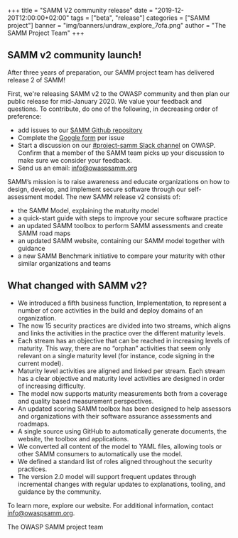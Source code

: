 +++
title = "SAMM V2 community release"
date = "2019-12-20T12:00:00+02:00"
tags = ["beta", "release"]
categories = ["SAMM project"]
banner = "img/banners/undraw_explore_7ofa.png"
author = "The SAMM Project Team"
+++

## SAMM v2 community launch!

After three years of preparation, our SAMM project team has delivered release 2 of SAMM!

First, we're releasing SAMM v2 to the OWASP community and then plan our public release for mid-January 2020. We value your feedback and questions. To contribute, do one of the following, in decreasing order of preference:

- add issues to our [SAMM Github repository](https://github.com/OWASP/samm/issues)
- Complete the [Google form](https://goo.gl/forms/c5fYJIgzxV7DRmdE2) per issue
- Start a discussion on our [#project-samm Slack channel](https://owasp.slack.com/messages/C0VF1EJGH) on OWASP. Confirm that a member of the SAMM team picks up your discussion to make sure we consider your feedback.
- Send us an email: <info@owaspsamm.org>


SAMM’s mission is to raise awareness and educate organizations on how to design, develop, and implement secure software through our self-assessment model.
The new SAMM release v2 consists of:

* the SAMM Model, explaining the maturity model
* a quick-start guide with steps to improve your secure software practice
* an updated SAMM toolbox to perform SAMM assessments and create SAMM road maps
* an updated SAMM website, containing our SAMM model together with guidance
* a new SAMM Benchmark initiative to compare your maturity with other similar organizations and teams

## What changed with SAMM v2?

* We introduced a fifth business function, Implementation, to represent a number of core activities in the build and deploy domains of an organization.
* The now 15 security practices are divided into two streams, which aligns and links the activities in the practice over the different maturity levels.
* Each stream has an objective that can be reached in increasing levels of maturity. This way, there are no “orphan” activities that seem only relevant on a single maturity level (for instance, code signing in the current model).
* Maturity level activities are aligned and linked per stream. Each stream has a clear objective and maturity level activities are designed in order of increasing difficulty.
* The model now supports maturity measurements both from a coverage and quality based measurement perspectives.
* An updated scoring SAMM toolbox has been designed to help assessors and organizations with their software assurance assessments and roadmaps.
* A single source using GitHub to automatically generate documents, the website, the toolbox and applications.
* We converted all content of the model to YAML files, allowing tools or other SAMM consumers to automatically use the model.
* We defined a standard list of roles aligned throughout the security practices.
* The version 2.0 model will support frequent updates through incremental changes with regular updates to explanations, tooling, and guidance by the community.

To learn more, explore our website. For additional information, contact <info@owaspsamm.org>.

The OWASP SAMM project team
